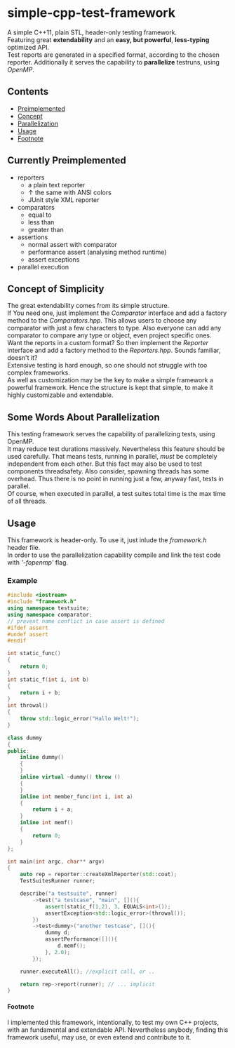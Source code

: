 # simple-cpp-test-framework

A simple C++11, plain STL, header-only testing framework.  
Featuring great **extendability** and an **easy, but powerful**, **less-typing** optimized API.  
Test reports are generated in a specified format, according to the chosen reporter.
Additionally it serves the capability to **parallelize** testruns, using *OpenMP*.

## Contents

+ [Preimplemented](#currently-preimplemented)
+ [Concept](#concept-of-simplicity)
+ [Parallelization](#some-words-about-parallelization)
+ [Usage](#usage)
+ [Footnote](#footnote)

## Currently Preimplemented

+ reporters
  + a plain text reporter
  + &uarr; the same with ANSI colors
  + JUnit style XML reporter
+ comparators
  + equal to
  + less than
  + greater than
+ assertions
  + normal assert with comparator
  + performance assert (analysing method runtime)
  + assert exceptions
+ parallel execution

## Concept of Simplicity

The great extendability comes from its simple structure.  
If You need one, just implement the *Comparator* interface and add a factory method to the *Comparators.hpp*. This allows users to choose any comparator with just a few characters to type. Also everyone can add any comparator to compare any type or object, even project specific ones.  
Want the reports in a custom format? So then implement the *Reporter* interface and add a factory method to the *Reporters.hpp*. Sounds familiar, doesn't it?  
Extensive testing is hard enough, so one should not struggle with too complex frameworks.  
As well as customization may be the key to make a simple framework a powerful framework. Hence the structure is kept that simple, to make it highly customizable and extendable.

## Some Words About Parallelization

This testing framework serves the capability of parallelizing tests, using OpenMP.  
It may reduce test durations massively. Nevertheless this feature should be used carefully.
That means tests, running in parallel, *must* be completely independent from each other. But this fact may also be used to test components threadsafety.
Also consider, spawning threads has some overhead. Thus there is no point in running just a few, anyway fast, tests in parallel.  
Of course, when executed in parallel, a test suites total time is the max time of all threads.

## Usage

This framework is header-only. To use it, just inlude the *framework.h* header file.  
In order to use the parallelization capability compile and link the test code with *'-fopenmp'* flag.

### Example

```c++
#include <iostream>
#include "framework.h"
using namespace testsuite;
using namespace comparator;
// prevent name conflict in case assert is defined
#ifdef assert
#undef assert
#endif

int static_func()
{
    return 0;
}
int static_f(int i, int b)
{
    return i + b;
}
int throwal()
{
    throw std::logic_error("Hallo Welt!");
}

class dummy
{
public:
    inline dummy()
    {
    }
    inline virtual ~dummy() throw ()
    {
    }
    inline int member_func(int i, int a)
    {
        return i + a;
    }
    inline int memf()
    {
        return 0;
    }
};

int main(int argc, char** argv)
{
    auto rep = reporter::createXmlReporter(std::cout);
    TestSuitesRunner runner;

    describe("a testsuite", runner)
        ->test("a testcase", "main", [](){
            assert(static_f(1,2), 3, EQUALS<int>());
            assertException<std::logic_error>(throwal());
        })
        ->test<dummy>("another testcase", [](){
            dummy d;
            assertPerformance([](){
                d.memf();
            }, 2.0);
        });

    runner.executeAll(); //explicit call, or ..

    return rep->report(runner); // ... implicit
}
```

#### Footnote

I implemented this framework, intentionally, to test my own C++ projects, with an fundamental and extendable API. Nevertheless anybody, finding this framework useful, may use, or even extend and contribute to it.
